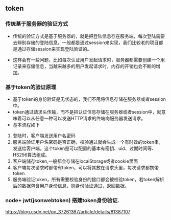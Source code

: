 ## token

### 传统基于服务器的验证方式

- 传统的验证方式是基于服务器的，就是把登陆信息存在服务端，每次登陆需要去辨别存储的登陆信息，一般都是通过session来实现，我们比较老的项目都是通过存储session来实现登陆验证的。

- 这样会有一些问题，比如每次认证用户发起请求时，服务器都需要创建一个用记录来存储信息，当越来越多的用户发起请求时，内存的开销也会不断的增加。
### 基于token的验证原理
- 基于token的身份验证是无状态的，我们不用将信息存储在服务器或者session中。
- token通过请求头传输，而不是把认证信息存储在服务器或者session中，就意味着可以从任意一种可以发送HTTP请求的终端向服务器发送请求。
- 基本流程如下
1. 登陆时，客户端发送用户名密码
2. 服务端验证用户名密码是否正确，校验通过就会生成一个有时效的token串，发送给客户端。这个token是可以配置的基本有密钥、uid、过期时间等、HS256算法组成。
3. 客户端储存token,一般都会存储在localStorage或者cookie里面
4. 客户端每次请求时都带有token，可以将其放在请求头里，每次请求都携带token
5. 服务端验证token，所有需要校验身份的接口都会被校验token，若token解析后的数据包含用户身份信息，则身份验证通过，返回数据。
### node+ jwt(jsonwebtoken) 搭建token身份验证.

<https://blog.csdn.net/qq_37261367/article/details/81387107>


  ​